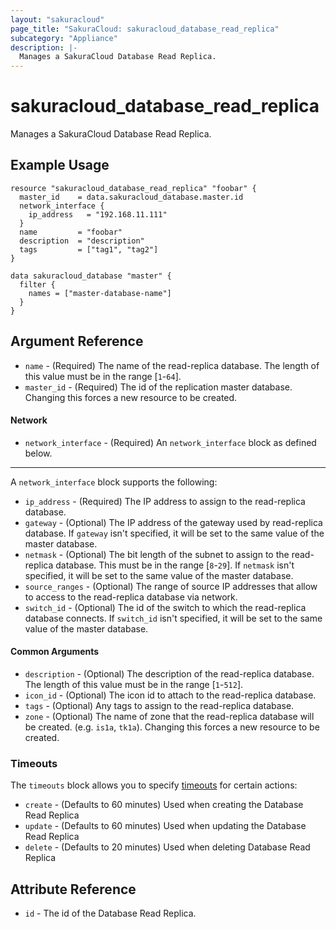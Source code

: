 ```yaml
---
layout: "sakuracloud"
page_title: "SakuraCloud: sakuracloud_database_read_replica"
subcategory: "Appliance"
description: |-
  Manages a SakuraCloud Database Read Replica.
---
```


# sakuracloud_database_read_replica

Manages a SakuraCloud Database Read Replica.

## Example Usage

```hcl
resource "sakuracloud_database_read_replica" "foobar" {
  master_id    = data.sakuracloud_database.master.id
  network_interface {
    ip_address   = "192.168.11.111"
  }
  name         = "foobar"
  description  = "description"
  tags         = ["tag1", "tag2"]
}

data sakuracloud_database "master" {
  filter {
    names = ["master-database-name"]
  }
}
```

## Argument Reference

* `name` - (Required) The name of the read-replica database. The length of this value must be in the range [`1`-`64`].
* `master_id` - (Required) The id of the replication master database. Changing this forces a new resource to be created.

#### Network

* `network_interface` - (Required) An `network_interface` block as defined below.

---

A `network_interface` block supports the following:

* `ip_address` - (Required) The IP address to assign to the read-replica database.
* `gateway` - (Optional) The IP address of the gateway used by read-replica database. If `gateway` isn't specified, it will be set to the same value of the master database.
* `netmask` - (Optional) The bit length of the subnet to assign to the read-replica database. This must be in the range [`8`-`29`]. If `netmask` isn't specified, it will be set to the same value of the master database.
* `source_ranges` - (Optional) The range of source IP addresses that allow to access to the read-replica database via network.
* `switch_id` - (Optional) The id of the switch to which the read-replica database connects. If `switch_id` isn't specified, it will be set to the same value of the master database.

#### Common Arguments

* `description` - (Optional) The description of the read-replica database. The length of this value must be in the range [`1`-`512`].
* `icon_id` - (Optional) The icon id to attach to the read-replica database.
* `tags` - (Optional) Any tags to assign to the read-replica database.
* `zone` - (Optional) The name of zone that the read-replica database will be created. (e.g. `is1a`, `tk1a`). Changing this forces a new resource to be created.

### Timeouts

The `timeouts` block allows you to specify [timeouts](https://www.terraform.io/docs/configuration/resources.html#operation-timeouts) for certain actions:

* `create` - (Defaults to 60 minutes) Used when creating the Database Read Replica
* `update` - (Defaults to 60 minutes) Used when updating the Database Read Replica
* `delete` - (Defaults to 20 minutes) Used when deleting Database Read Replica

## Attribute Reference

* `id` - The id of the Database Read Replica.

